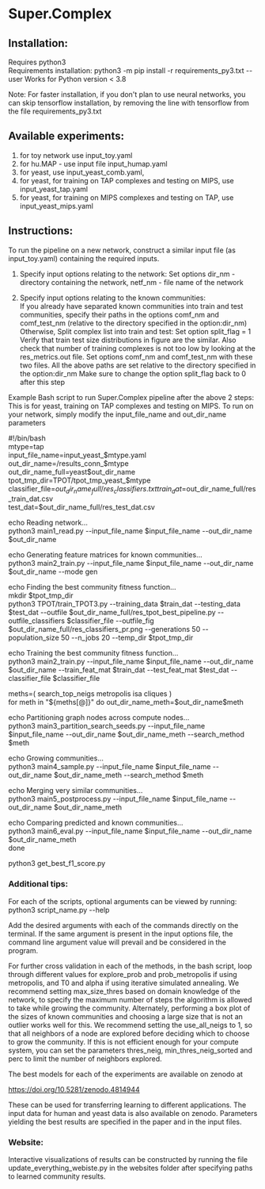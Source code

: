 # Super.Complex

## Installation:
Requires python3  
Requirements installation:
python3 -m pip install -r requirements_py3.txt --user
Works for Python version < 3.8

Note: For faster installation, if you don't plan to use neural networks, you can skip tensorflow installation, by removing the line with tensorflow from the file requirements_py3.txt

## Available experiments:
1. for toy network use input_toy.yaml
2. for hu.MAP - use input file input_humap.yaml
3. for yeast, use input_yeast_comb.yaml, 
4. for yeast, for training on TAP complexes and testing on MIPS, use input_yeast_tap.yaml
5. for yeast, for training on MIPS complexes and testing on TAP, use input_yeast_mips.yaml

## Instructions:
To run the pipeline on a new network, construct a similar input file (as input_toy.yaml) containing the required inputs.

1. Specify input options relating to the network: 
Set options dir_nm - directory containing the network, netf_nm - file name of the network

2. Specify input options relating to the known communities:  
If you already have separated known communities into train and test communities, specify their paths in the options comf_nm and comf_test_nm (relative to the directory specified in the option:dir_nm)  
Otherwise, 
Split complex list into train and test:
Set option split_flag = 1
Verify that train test size distributions in figure are the similar. Also check that number of training complexes is not too low by looking at the res_metrics.out file.
Set options comf_nm and comf_test_nm with these two files. All the above paths are set relative to the directory specified in the option:dir_nm
Make sure to change the option split_flag back to 0 after this step

Example Bash script to run Super.Complex pipeline after the above 2 steps:
This is for yeast, training on TAP complexes and testing on MIPS. To run on your network, simply modify the input_file_name and out_dir_name parameters

#!/bin/bash  
mtype=tap  
input_file_name=input_yeast_$mtype.yaml  
out_dir_name=/results_conn_$mtype  
out_dir_name_full=yeast$out_dir_name  
tpot_tmp_dir=TPOT/tpot_tmp_yeast_$mtype  
classifier_file=$out_dir_name_full/res_classifiers.txt  
train_dat=$out_dir_name_full/res_train_dat.csv  
test_dat=$out_dir_name_full/res_test_dat.csv  

echo Reading network...  
python3 main1_read.py --input_file_name $input_file_name --out_dir_name $out_dir_name  

echo Generating feature matrices for known communities...  
python3 main2_train.py --input_file_name $input_file_name --out_dir_name $out_dir_name --mode gen  

echo Finding the best community fitness function...  
mkdir $tpot_tmp_dir  
python3 TPOT/train_TPOT3.py --training_data $train_dat --testing_data $test_dat --outfile $out_dir_name_full/res_tpot_best_pipeline.py --outfile_classifiers $classifier_file --outfile_fig $out_dir_name_full/res_classifiers_pr.png --generations 50 --population_size 50 --n_jobs 20 --temp_dir $tpot_tmp_dir  

echo Training the best community fitness function...  
python3 main2_train.py --input_file_name $input_file_name --out_dir_name $out_dir_name --train_feat_mat $train_dat --test_feat_mat $test_dat --classifier_file $classifier_file  

meths=( search_top_neigs metropolis isa cliques )  
for meth in "${meths[@]}"  
do  
out_dir_name_meth=$out_dir_name$meth  

echo Partitioning graph nodes across compute nodes...  
python3 main3_partition_search_seeds.py --input_file_name $input_file_name --out_dir_name $out_dir_name_meth --search_method $meth  

echo Growing communities...  
python3 main4_sample.py --input_file_name $input_file_name --out_dir_name $out_dir_name_meth --search_method $meth  

echo Merging very similar communities...  
python3 main5_postprocess.py --input_file_name $input_file_name --out_dir_name $out_dir_name_meth  

echo Comparing predicted and known communities...  
python3 main6_eval.py --input_file_name $input_file_name --out_dir_name $out_dir_name_meth  
done  

python3 get_best_f1_score.py

### Additional tips:
For each of the scripts, optional arguments can be viewed by running:
python3 script_name.py --help

Add the desired arguments with each of the commands directly on the terminal. If the same argument is present in the input options file, the command line argument value will prevail and be considered in the program.  

For further cross validation in each of the methods, in the bash script, loop through different values for explore_prob and prob_metropolis if using metropolis, and T0 and alpha if using iterative simulated annealing. We recommend setting max_size_thres based on domain knowledge of the network, to specify the maximum number of steps the algorithm is allowed to take while growing the community. Alternately, performing a box plot of the sizes of known communities and choosing a large size that is not an outlier works well for this. We recommend setting the use_all_neigs to 1, so that all neighbors of a node are explored before deciding which to choose to grow the community. If this is not efficient enough for your compute system, you can set the parameters thres_neig, min_thres_neig_sorted and perc to limit the number of neighbors explored.


The best models for each of the experiments are available on zenodo at 

https://doi.org/10.5281/zenodo.4814944

These can be used for transferring learning to different applications. The input data for human and yeast data is also available on zenodo. Parameters yielding the best results are specified in the paper and in the input files.

### Website:
Interactive visualizations of results can be constructed by running the file update_everything_webiste.py in the websites folder after specifying paths to learned community results. 
